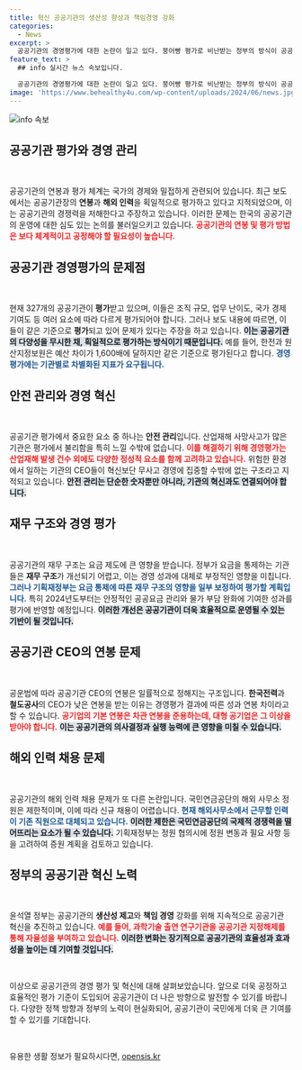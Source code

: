 ```yaml
---
title: 혁신 공공기관의 생산성 향상과 책임경영 강화
categories:
  - News
excerpt: >
  공공기관의 경영평가에 대한 논란이 일고 있다. 붕어빵 평가로 비난받는 정부의 방식이 공공기관 경쟁력을 저해하고 있다는 지적이 제기됐다. 기재부는 이에 대한 반박과 함께 공공기관 혁신의 필요성을 강조하고 있다. 클릭해서 자세한 내용을 확인해보세요!
feature_text: >
  ## info 실시간 뉴스 속보입니다.

  공공기관의 경영평가에 대한 논란이 일고 있다. 붕어빵 평가로 비난받는 정부의 방식이 공공기관 경쟁력을 저해하고 있다는 지적이 제기됐다. 기재부는 이에 대한 반박과 함께 공공기관 혁신의 필요성을 강조하고 있다. 클릭해서 자세한 내용을 확인해보세요!
image: 'https://www.behealthy4u.com/wp-content/uploads/2024/06/news.jpg'
---
```


<p><img src="https://www.behealthy4u.com/wp-content/uploads/2024/06/news.jpg" alt="info 속보" /></p>

<h2 data-ke-size="size26">공공기관 평가와 경영 관리</h2>

<p data-ke-size="size16">&nbsp;</p>

<p>공공기관의 연봉과 평가 체계는 국가의 경제와 밀접하게 관련되어 있습니다. 최근 보도에서는 공공기관장의 <b>연봉</b>과 <b>해외 인력</b>을 획일적으로 평가하고 있다고 지적되었으며, 이는 공공기관의 경쟁력을 저해한다고 주장하고 있습니다. 이러한 문제는 한국의 공공기관의 운영에 대한 심도 있는 논의를 불러일으키고 있습니다. <b><span style="color: #ee2323;">공공기관의 연봉 및 평가 방법은 보다 체계적이고 공정해야 할 필요성이 높습니다.</span></b></p>

<h2 data-ke-size="size26">공공기관 경영평가의 문제점</h2>

<p data-ke-size="size16">&nbsp;</p>

<p>현재 327개의 공공기관이 <b>평가</b>받고 있으며, 이들은 조직 규모, 업무 난이도, 국가 경제 기여도 등 여러 요소에 따라 다르게 평가되어야 합니다. 그러나 보도 내용에 따르면, 이들이 같은 기준으로 <b>평가</b>되고 있어 문제가 있다는 주장을 하고 있습니다. <b><span style="background-color: #21538527;">이는 공공기관의 다양성을 무시한 채, 획일적으로 평가하는 방식이기 때문입니다.</span></b> 예를 들어, 한전과 원산지정보원은 예산 차이가 1,600배에 달하지만 같은 기준으로 평가된다고 합니다. <b><span style="color: #1a5490;">경영평가에는 기관별로 차별화된 지표가 요구됩니다.</span></b></p>

<h2 data-ke-size="size26">안전 관리와 경영 혁신</h2>

<p data-ke-size="size16">&nbsp;</p>

<p>공공기관 평가에서 중요한 요소 중 하나는 <b>안전 관리</b>입니다. 산업재해 사망사고가 많은 기관은 평가에서 불리함을 특히 느낄 수밖에 없습니다. <b><span style="color: #ee2323;">이를 해결하기 위해 경영평가는 산업재해 발생 건수 외에도 다양한 정성적 요소를 함께 고려하고 있습니다.</span></b> 위험한 환경에서 일하는 기관의 CEO들이 혁신보단 무사고 경영에 집중할 수밖에 없는 구조라고 지적되고 있습니다. <b><span style="background-color: #21538527;">안전 관리는 단순한 숫자뿐만 아니라, 기관의 혁신과도 연결되어야 합니다.</span></b></p>

<h2 data-ke-size="size26">재무 구조와 경영 평가</h2>

<p data-ke-size="size16">&nbsp;</p>

<p>공공기관의 재무 구조는 요금 제도에 큰 영향을 받습니다. 정부가 요금을 통제하는 기관들은 <b>재무 구조</b>가 개선되기 어렵고, 이는 경영 성과에 대체로 부정적인 영향을 미칩니다. <b><span style="color: #1a5490;">그러나 기획재정부는 요금 통제에 따른 재무 구조의 영향을 일부 보정하여 평가할 계획입니다.</span></b> 특히 2024년도부터는 안정적인 공공요금 관리와 물가 부담 완화에 기여한 성과를 평가에 반영할 예정입니다. <b><span style="background-color: #21538527;">이러한 개선은 공공기관이 더욱 효율적으로 운영될 수 있는 기반이 될 것입니다.</span></b></p>

<h2 data-ke-size="size26">공공기관 CEO의 연봉 문제</h2>

<p data-ke-size="size16">&nbsp;</p>

<p>공운법에 따라 공공기관 CEO의 연봉은 일률적으로 정해지는 구조입니다. <b>한국전력</b>과 <b>철도공사</b>의 CEO가 낮은 연봉을 받는 이유는 경영평가 결과에 따른 성과 연봉 차이라고 할 수 있습니다. <b><span style="color: #ee2323;">공기업의 기본 연봉은 차관 연봉을 준용하는데, 대형 공기업은 그 이상을 받아야 합니다.</span></b> <b><span style="background-color: #21538527;">이는 공공기관의 의사결정과 실행 능력에 큰 영향을 미칠 수 있습니다.</span></b></p>

<h2 data-ke-size="size26">해외 인력 채용 문제</h2>

<p data-ke-size="size16">&nbsp;</p>

<p>공공기관의 해외 인력 채용 문제가 또 다른 논란입니다. 국민연금공단의 해외 사무소 정원은 제한적이며, 이에 따라 신규 채용이 어렵습니다. <b><span style="color: #1a5490;">현재 해외사무소에서 근무할 인력이 기존 직원으로 대체되고 있습니다.</span></b> <b><span style="background-color: #21538527;">이러한 제한은 국민연금공단의 국제적 경쟁력을 떨어뜨리는 요소가 될 수 있습니다.</span></b> 기획재정부는 정원 협의시에 정원 변동과 필요 사항 등을 고려하여 증원 계획을 검토하고 있습니다.</p>

<h2 data-ke-size="size26">정부의 공공기관 혁신 노력</h2>

<p data-ke-size="size16">&nbsp;</p>

<p>윤석열 정부는 공공기관의 <b>생산성 제고</b>와 <b>책임 경영</b> 강화를 위해 지속적으로 공공기관 혁신을 추진하고 있습니다. <b><span style="color: #ee2323;">예를 들어, 과학기술 출연 연구기관을 공공기관 지정해제를 통해 자율성을 부여하고 있습니다.</span></b> <b><span style="background-color: #21538527;">이러한 변화는 장기적으로 공공기관의 효율성과 효과성을 높이는 데 기여할 것입니다.</span></b></p>

<p data-ke-size="size16">&nbsp;</p>

<p>이상으로 공공기관의 경영 평가 및 혁신에 대해 살펴보았습니다. 앞으로 더욱 공정하고 효율적인 평가 기준이 도입되어 공공기관이 더 나은 방향으로 발전할 수 있기를 바랍니다. 다양한 정책 방향과 정부의 노력이 현실화되어, 공공기관이 국민에게 더욱 큰 기여를 할 수 있기를 기대합니다. <p data-ke-size="size16">&nbsp;</p></p>
유용한 생활 정보가 필요하시다면, <a href="https://opensis.kr" rel="dofollow">opensis.kr</a>


